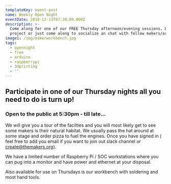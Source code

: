 ```yaml
---
templateKey: event-post
name: Weekly Open Night
eventDate: 2018-12-13T07:30:00.000Z
description: >-
  Come along for one of our FREE Thursday afternoon/evening sessions. Bring you
  project or just come along to socialize an chat with fellow makers/artists.
image1: /img/makerworkbench.jpg
tags:
  - opennight
  - free
  - arduino
  - raspberrypi
  - 3dprinting
  - ''
---
```


## Participate in one of our Thursday nights all you need to do is turn up!

### Open to the public at 5:30pm - till late...

We will give you a tour of the facilties and you will most likely get to see some makers is their natural habitat. We usually pass the hat around at some stage and order pizza to fuel the engines. Once you have signed in ( feel free to add you email if you want to join out slack channel or create@themakers.org).

We have a limited number of Raspberry Pi / SOC workstations where you can pug into a monitor and have power and ethernet at your disposal.

Also available for use on Thursdays is our workbench with soldering and most hand tools.
